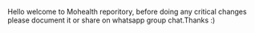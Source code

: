 Hello welcome to Mohealth reporitory, before doing any critical changes please document it or share on whatsapp group chat.Thanks :)
